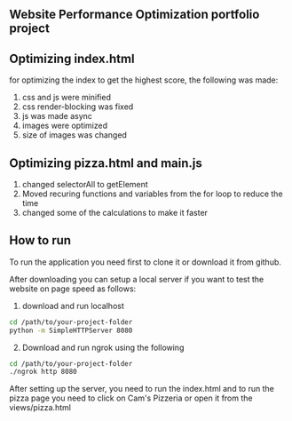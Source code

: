 ## Website Performance Optimization portfolio project

## Optimizing index.html
for optimizing the index to get the highest score, the following was made:
1. css and js were minified
2. css render-blocking was fixed
3. js was made async 
4. images were optimized
5. size of images was changed



## Optimizing pizza.html and main.js

1. changed selectorAll to getElement
2. Moved recuring functions and variables from the for loop to reduce the time
3. changed some of the calculations to make it faster

## How to run
To run the application you need first to clone it or download it from github.

After downloading you can setup a local server if you want to test the website on page speed as follows:

1. download and run localhost
``` bash
cd /path/to/your-project-folder 
python -m SimpleHTTPServer 8080
```

2. Download and run ngrok using the following
``` bash
cd /path/to/your-project-folder
./ngrok http 8080
```

After setting up the server, you need to run the index.html and to run the pizza page you need to click on Cam's Pizzeria or open it from the views/pizza.html